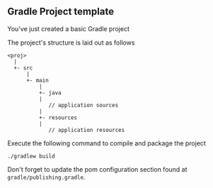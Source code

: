 Gradle Project template
-----------------------

You've just created a basic Gradle project

The project's structure is laid out as follows

    <proj>
      |
      +- src
          |
          +- main
              |
              +- java
              |
                 // application sources
              |
              +- resources
              |
                 // application resources

Execute the following command to compile and package the project

    ./gradlew build

Don't forget to update the pom configuration section found at
`gradle/publishing.gradle`.
